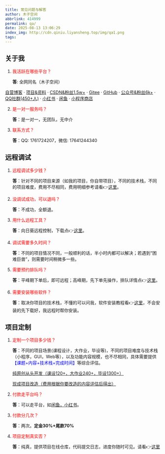 ```yaml
---
title: 常见问题与解答
author: 木子空间
abbrlink: 414999
permalink: qa/
date: 2025-08-13 13:06:29
index_img: http://cdn.qiniu.liyansheng.top/img/qa1.png
tags:
---
```


## 关于我

1. <span style="color:red">我活跃在哪些平台？</span>

   **答**: 全网同名（木子空间）

[自营博客](http://www.liyansheng.top/blog) · [项目&资料](https://yan-sheng-li.github.io/project/) · [CSDN&粉丝1.5w+](https://blog.csdn.net/weixin_44107140) · [Gitee](https://gitee.com/yan-sheng-li) · [GitHub](https://github.com/yan-sheng-li) · [公众号&粉丝6k+](http://cdn.qiniu.liyansheng.top/img/gzh_muzikongjianPro.png) · [QQ社群(450+人)](https://qm.qq.com/cgi-bin/qm/qr?k=NZUoWMzd3PQLWwxRGMiBNYEnVkEdNq__&jump_from=webapi&authKey=kgAofDqUzgwMCSX+UQQwxf837zMeWFGGmo4iIcbgkklW2pdfmVOlxPWAK6sMYMaC) · [小红书](https://www.xiaohongshu.com/user/profile/668f634100000000030315a1) · [闲鱼](http://cdn.qiniu.liyansheng.top/img/20250423150441.png) · [小程序商店](http://cdn.qiniu.liyansheng.top/img/20250423145452.png)

2. <span style="color:red">是一对一服务吗？</span>

   **答**：是一对一，无团队，无中介

3. <span style="color:red">联系方式？</span>

   **答**：QQ: 1761724207，微信: 17641244340
## 远程调试

1. <span style="color:red">远程调试多少钱？</span>

   **答**：针对不同的项目来源（如我的项目，你自带项目），不同的技术栈，不同的项目难度，费用不尽相同，费用明细参考请看👉[这里](https://www.liyansheng.top/blog/remote_help/)。

2. <span style="color:red">没调试成功，可以退吗？</span>

   **答**：不成功，全额退。

3. <span style="color:red">用什么远程工具？</span>

   **答**：向日葵远程控制，下载点👉[这里](https://sunlogin.oray.com/download)。

4. <span style="color:red">调试需要多久时间？</span>

   **答**：不同的项目情况不同，一般顺利的话，半小时内都可以解决；若遇到“困难巨兽”，则需要时间稍微多一些。

5. <span style="color:red">需要预约排队吗？</span>

   **答**：平峰期下单后，即可远程；高峰期，先下单先操作，排队详情点👉[这里](https://www.liyansheng.top/line-up)。

6. <span style="color:red">需要安装哪些软件？</span>

   **答**：取决你项目的技术栈，不懂的可以问我，软件安装教程看👉[这里](https://www.liyansheng.top/blog/install/)，不会安装的先下载好，我远程时帮你安装。



## 项目定制

1. <span style="color:red">定制一个项目多少钱？</span>

   **答**：不同的项目场景(课程设计，大作业，毕设等)，不同的项目难度与技术栈（小程序，GUI，Web等），以及功能内容规模，也不尽相同，具体需要提供<span style="color:blue">【课题+内容+技术栈+完成时间】</span>等综合评估。

   <u>纯原创从头开发（课设120+，大作业240+，毕设1300+）</u>

   <u>现成项目改造（费用根据你要改造的内容评估后得出）</u>

2. <span style="color:red">付款走平台吗？</span>

   **答**：可以走平台，如<u>闲鱼，小红书</u>。

3. <span style="color:red">付款分几次？</span>

   **答**：两次。**定金30%+尾款70%**

4. <span style="color:red">项目定制真实否？</span>

   **答**：纯真，提供项目在线仓库，代码提交日志，进度你随时可见。请看👉[这里](https://www.liyansheng.top/blog/issues_flow/)


